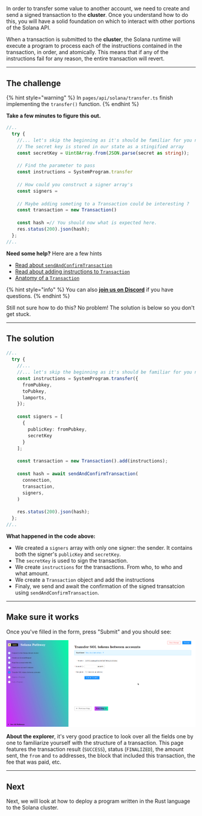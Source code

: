 # 

In order to transfer some value to another account, we need to create and send a signed transaction to the **cluster**. Once you understand how to do this, you will have a solid foundation on which to interact with other portions of the Solana API.

When a transaction is submitted to the **cluster**, the Solana runtime will execute a program to process each of the instructions contained in the transaction, in order, and atomically. This means that if any of the instructions fail for any reason, the entire transaction will revert. 

----------------------------------

## The challenge

{% hint style="warning" %}
In `pages/api/solana/transfer.ts` finish implementing the `transfer()` function.
{% endhint %}

**Take a few minutes to figure this out.**

```typescript
//..
  try {
    //... let's skip the beginning as it's should be familiar for you now.
    // The secret key is stored in our state as a stingified array
    const secretKey = Uint8Array.from(JSON.parse(secret as string));

    // Find the parameter to pass  
    const instructions = SystemProgram.transfer

    // How could you construct a signer array's
    const signers = 

    // Maybe adding someting to a Transaction could be interesting ?
    const transaction = new Transaction()

    const hash =// You should now what is expected here.
    res.status(200).json(hash);
  };
//..
```

**Need some help?** Here are a few hints
* [Read about `sendAndConfirmTransaction`](https://solana-labs.github.io/solana-web3.js/modules.html#sendAndConfirmTransaction)  
* [Read about adding instructions to `Transaction`](https://solana-labs.github.io/solana-web3.js/classes/Transaction.html#add)  
* [Anatomy of a `Transaction`](https://docs.solana.com/developing/programming-model/transactions)

{% hint style="info" %}
You can also [**join us on Discord**](https://discord.gg/fszyM7K) if you have questions.
{% endhint %}

Still not sure how to do this? No problem! The solution is below so you don't get stuck.

----------------------------------

## The solution

```typescript
//..
  try {
    //...
    //... let's skip the beginning as it's should be familiar for you now.
    const instructions = SystemProgram.transfer({
      fromPubkey,
      toPubkey,
      lamports,
    });
    
    const signers = [
      {
        publicKey: fromPubkey,
        secretKey
      }
    ];
    
    const transaction = new Transaction().add(instructions);
    
    const hash = await sendAndConfirmTransaction(
      connection,
      transaction,
      signers,
    )

    res.status(200).json(hash);
  };
//..
```

**What happened in the code above:**

* We created a `signers` array with only one signer: the sender. It contains both the signer's `publicKey` and `secretKey`. 
* The `secretKey` is used to sign the transaction. 
* We create `instructions` for the transactions. From who, to who and what amount.
* We create a `Transaction` object and add the instructions
* Finaly, we send and await the confirmation of the signed transatcion using `sendAndConfirmTransaction`.

----------------------------------

## Make sure it works

Once you've filled in the form, press "Submit" and you should see:

![](../../../.gitbook/assets/solana-transfer.gif)

**About the explorer**, it's very good practice to look over all the fields one by one to familiarize yourself with the structure of a transaction. This page features the transaction result (`SUCCESS`), status (`FINALIZED`), the amount sent, the `from` and `to` addresses, the block that included this transaction, the fee that was paid, etc.

----------------------------------

## Next

Next, we will look at how to deploy a program written in the Rust language to the Solana cluster.
